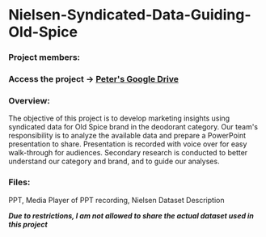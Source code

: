 # Nielsen-Syndicated-Data-Guiding-Old-Spice

### Project members: 

### Access the project -> [Peter's Google Drive](https://drive.google.com/drive/folders/181x2X3NPD_-QkKPU44TRbny0Dtn2Ff88?usp=sharing)

### Overview:
The objective of this project is to develop marketing insights using syndicated data for Old Spice brand in the deodorant category. Our team's responsibility is to analyze the available data and prepare a PowerPoint presentation to share. Presentation is recorded with voice over for easy walk-through for audiences. 
Secondary research is conducted to better understand our category and brand, and to guide our analyses.

### Files: 
PPT, Media Player of PPT recording, Nielsen Dataset Description

***Due to restrictions, I am not allowed to share the actual dataset used in this project***
